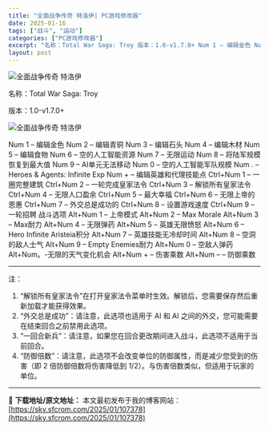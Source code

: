 ```yaml
---
title: "全面战争传奇 特洛伊| PC游戏修改器"
date: 2025-01-16
tags: ["战斗", "运动"]
categories: ["PC游戏修改器"]
excerpt: "名称：Total War Saga: Troy 版本：1.0-v1.7.0+ Num 1 – 编辑金色 Num 2 – 编辑青铜 Num 3 – 编辑石头 Num 4 – 编辑木材 Num 5 – 编辑食物 Num 6 – 空的人工智能资源 Num 7 – 无限运动 Num 8 – 将陆军规模恢复到&hellip;"
layout: post
---
```


<img title="31.webp" src="https://sky.sfcrom.com/wp-content/uploads/2025/01/ad48b389e5400.webp" alt="全面战争传奇 特洛伊" />

名称：Total War Saga: Troy

版本：1.0-v1.7.0+

<img title="32.webp" src="https://sky.sfcrom.com/wp-content/uploads/2025/01/1c65c1138e6df.webp" alt="全面战争传奇 特洛伊" />

Num 1 – 编辑金色
Num 2 – 编辑青铜
Num 3 – 编辑石头
Num 4 – 编辑木材
Num 5 – 编辑食物
Num 6 – 空的人工智能资源
Num 7 – 无限运动
Num 8 – 将陆军规模恢复到最大值
Num 9 – AI单元无法移动
Num 0 – 空的人工智能军队规模
Num . – Heroes &amp; Agents: Infinite Exp
Num + – 编辑英雄和代理技能点
Ctrl+Num 1 – 一圈完整建筑
Ctrl+Num 2 – 一轮完成皇家法令
Ctrl+Num 3 – 解锁所有皇家法令
Ctrl+Num 4 – 无限人口盈余
Ctrl+Num 5 – 最大幸福
Ctrl+Num 6 – 无限上帝的恩惠
Ctrl+Num 7 – 外交总是成功的
Ctrl+Num 8 – 设置游戏速度
Ctrl+Num 9 – 一轮招聘
战斗选项
Alt+Num 1 – 上帝模式
Alt+Num 2 – Max Morale
Alt+Num 3 – Max耐力
Alt+Num 4 – 无限弹药
Alt+Num 5 – 英雄无限愤怒
Alt+Num 6 – Hero Infinite Aristeia积分
Alt+Num 7 – 英雄技能无冷却时间
Alt+Num 8 – 空洞的敌人士气
Alt+Num 9 – Empty Enemies耐力
Alt+Num 0 – 空敌人弹药
Alt+Num。-无限的天气变化机会
Alt+Num + – 伤害乘数
Alt+Num – – 防御乘数

<hr />

注：
<ol>
 	<li>“解锁所有皇家法令”在打开皇家法令菜单时生效。解锁后，您需要保存然后重新加载才能获得效果。</li>
 	<li>“外交总是成功”：请注意，此选项也适用于 AI 和 AI 之间的外交，您可能需要在结束回合之前禁用此选项。</li>
 	<li>“一回合新兵”：请注意，如果您在回合更改期间进入战斗，此选项不适用于当前回合。</li>
 	<li>“防御倍数”：请注意，此选项不会改变单位的防御属性，而是减少您受到的伤害（即 2 倍防御倍数将伤害降低到 1/2）。与伤害倍数类似，但适用于玩家的单位。</li>
</ol>

---
📖 **下载地址/原文地址：** 本文最初发布于我的博客网站：[https://sky.sfcrom.com/2025/01/107378](https://sky.sfcrom.com/2025/01/107378)
